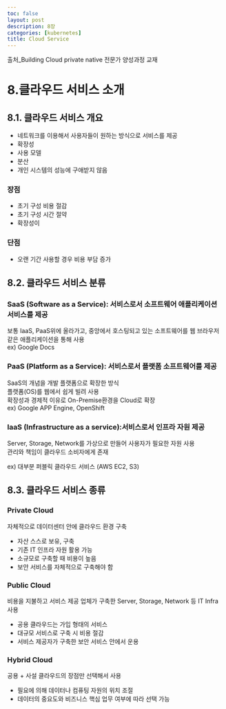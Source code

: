 ```yaml
---
toc: false
layout: post
description: 8장
categories: [kubernetes]
title: Cloud Service
---
```

출처\_Building Cloud private native 전문가 양성과정 교재

# 8.클라우드 서비스 소개

## 8.1. 클라우드 서비스 개요

-   네트워크를 이용해서 사용자들이 원하는 방식으로 서비스를 제공
-   확장성
-   사용 모델
-   분산
-   개인 시스템의 성능에 구애받지 않음

### 장점

-   초기 구성 비용 절감
-   초기 구성 시간 절약
-   확장성이

### 단점

-   오랜 기간 사용할 경우 비용 부담 증가

## 8.2. 클라우드 서비스 분류

### SaaS (Software as a Service): 서비스로서 소프트웨어 애플리케이션 서비스를 제공

보통 IaaS, PaaS위에 올라가고, 중앙에서 호스팅되고 있는 소프트웨어를 웹 브라우저 같은 애플리케이션을 통해 사용  
ex) Google Docs

### PaaS (Platform as a Service): 서비스로서 플랫폼 소프트웨어를 제공

SaaS의 개념을 개발 플랫폼으로 확장한 방식  
플랫폼(OS)를 웹에서 쉽게 빌려 사용  
확장성과 경제적 이유로 On-Premise환경을 Cloud로 확장  
ex) Google APP Engine, OpenShift

### IaaS (Infrastructure as a service):서비스로서 인프라 자원 제공

Server, Storage, Network를 가상으로 만들어 사용자가 필요한 자원 사용  
관리와 책임이 클라우드 소비자에게 존재

ex) 대부분 퍼블릭 클라우드 서비스 (AWS EC2, S3)

## 8.3. 클라우드 서비스 종류

### Private Cloud

자체적으로 데이터센터 안에 클라우드 환경 구축

-   자산 스스로 보유, 구축
-   기존 IT 인프라 자원 활용 가능
-   소규모로 구축할 때 비용이 높음
-   보안 서비스를 자체적으로 구축해야 함

### Public Cloud

비용을 지불하고 서비스 제공 업체가 구축한 Server, Storage, Network 등 IT Infra 사용

-   공용 클라우드는 가입 형태의 서비스
-   대규모 서비스로 구축 시 비용 절감
-   서비스 제공자가 구축한 보안 서비스 안에서 운용

### Hybrid Cloud

공용 + 사설 클라우드의 장점만 선택해서 사용

-   필요에 의해 데이터나 컴퓨팅 자원의 위치 조절
-   데이터의 중요도와 비즈니스 핵심 업무 여부에 따라 선택 가능
